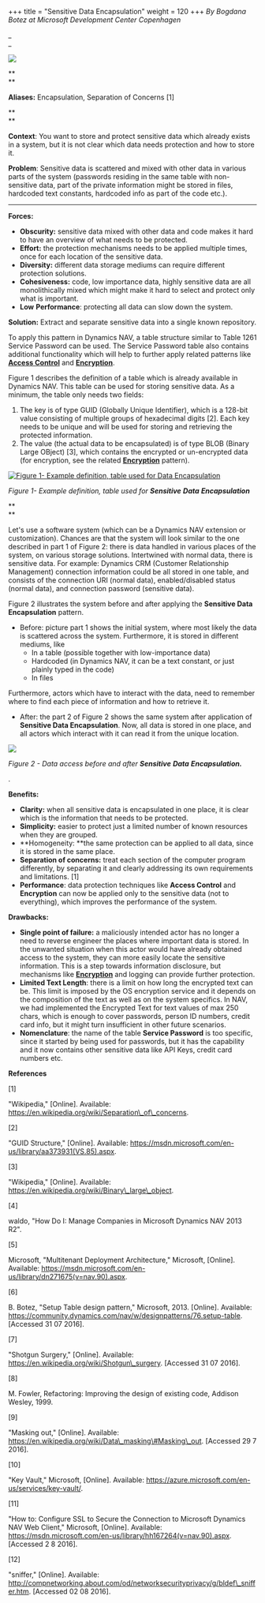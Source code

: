 +++
title = "Sensitive Data Encapsulation"
weight = 120
+++
_By Bogdana Botez at Microsoft Development Center Copenhagen_

_  
_

[![ ][image0]][anchor0]

**  
**

**Aliases:** Encapsulation, Separation of Concerns \[1\]

**  
**

**Context**: You want to store and protect sensitive data which already exists in a system, but it is not clear which data needs protection and how to store it.

**Problem**: Sensitive data is scattered and mixed with other data in various parts of the system (passwords residing in the same table with non-sensitive data, part of the private information might be stored in files, hardcoded text constants, hardcoded info as part of the code etc.).

****

**Forces:**

* **Obscurity:** sensitive data mixed with other data and code makes it hard to have an overview of what needs to be protected.
* **Effort:** the protection mechanisms needs to be applied multiple times, once for each location of the sensitive data.
* **Diversity:** different data storage mediums can require different protection solutions.
* **Cohesiveness:** code, low importance data, highly sensitive data are all monolithically mixed which might make it hard to select and protect only what is important.
* **Low** **Performance**: protecting all data can slow down the system.

**Solution:** Extract and separate sensitive data into a single known repository.

To apply this pattern in Dynamics NAV, a table structure similar to Table 1261 Service Password can be used. The Service Password table also contains additional functionality which will help to further apply related patterns like [**Access Control**][anchor1] and [**Encryption**][anchor2].

Figure 1 describes the definition of a table which is already available in Dynamics NAV. This table can be used for storing sensitive data. As a minimum, the table only needs two fields:

1. The key is of type GUID (Globally Unique Identifier), which is a 128-bit value consisting of multiple groups of hexadecimal digits \[2\]. Each key needs to be unique and will be used for storing and retrieving the protected information.
2. The value (the actual data to be encapsulated) is of type BLOB (Binary Large OBject) \[3\], which contains the encrypted or un-encrypted data (for encryption, see the related [**Encryption**][anchor2] pattern).

[![Figure 1- Example definition, table used for Data Encapsulation][image1]][anchor3]

_Figure 1- Example definition, table used for **Sensitive** **Data** **Encapsulation**_

**  
**

Let's use a software system (which can be a Dynamics NAV extension or customization). Chances are that the system will look similar to the one described in part 1 of Figure 2: there is data handled in various places of the system, on various storage solutions. Intertwined with normal data, there is sensitive data. For example: Dynamics CRM (Customer Relationship Management) connection information could be all stored in one table, and consists of the connection URI (normal data), enabled/disabled status (normal data), and connection password (sensitive data).

Figure 2 illustrates the system before and after applying the **Sensitive Data Encapsulation** pattern.

* Before: picture part 1 shows the initial system, where most likely the data is scattered across the system. Furthermore, it is stored in different mediums, like
  * In a table (possible together with low-importance data)
  * Hardcoded (in Dynamics NAV, it can be a text constant, or just plainly typed in the code)
  * In files

Furthermore, actors which have to interact with the data, need to remember where to find each piece of information and how to retrieve it.

* After: the part 2 of Figure 2 shows the same system after application of **Sensitive Data Encapsulation**. Now, all data is stored in one place, and all actors which interact with it can read it from the unique location.

[![ ][image2]][anchor4]

_Figure 2 - Data access before and after **Sensitive** **Data** **Encapsulation.**_

.

**Benefits:**

* **Clarity:** when all sensitive data is encapsulated in one place, it is clear which is the information that needs to be protected.
* **Simplicity:** easier to protect just a limited number of known resources when they are grouped.
* **Homogeneity: **the same protection can be applied to all data, since it is stored in the same place.
* **Separation of concerns:** treat each section of the computer program differently, by separating it and clearly addressing its own requirements and limitations. \[1\]
* **Performance**: data protection techniques like **Access Control** and **Encryption** can now be applied only to the sensitive data (not to everything), which improves the performance of the system.

**Drawbacks:**

* **Single point of failure:** a maliciously intended actor has no longer a need to reverse engineer the places where important data is stored. In the unwanted situation when this actor would have already obtained access to the system, they can more easily locate the sensitive information. This is a step towards information disclosure, but mechanisms like [**Encryption**][anchor2] and logging can provide further protection.
* **Limited Text Length**: there is a limit on how long the encrypted text can be. This limit is imposed by the OS encryption service and it depends on the composition of the text as well as on the system specifics. In NAV, we had implemented the Encrypted Text for text values of max 250 chars, which is enough to cover passwords, person ID numbers, credit card info, but it might turn insufficient in other future scenarios.
* **Nomenclature**: the name of the table **Service Password** is too specific, since it started by being used for passwords, but it has the capability and it now contains other sensitive data like API Keys, credit card numbers etc.

**References**

\[1\]

"Wikipedia," \[Online\]. Available: https://en.wikipedia.org/wiki/Separation\_of\_concerns.

\[2\]

"GUID Structure," \[Online\]. Available: https://msdn.microsoft.com/en-us/library/aa373931(VS.85).aspx.

\[3\]

"Wikipedia," \[Online\]. Available: https://en.wikipedia.org/wiki/Binary\_large\_object.

\[4\]

waldo, "How Do I: Manage Companies in Microsoft Dynamics NAV 2013 R2".

\[5\]

Microsoft, "Multitenant Deployment Architecture," Microsoft, \[Online\]. Available: https://msdn.microsoft.com/en-us/library/dn271675(v=nav.90).aspx.

\[6\]

B. Botez, "Setup Table design pattern," Microsoft, 2013\. \[Online\]. Available: https://community.dynamics.com/nav/w/designpatterns/76.setup-table. \[Accessed 31 07 2016\].

\[7\]

"Shotgun Surgery," \[Online\]. Available: https://en.wikipedia.org/wiki/Shotgun\_surgery. \[Accessed 31 07 2016\].

\[8\]

M. Fowler, Refactoring: Improving the design of existing code, Addison Wesley, 1999\.

\[9\]

"Masking out," \[Online\]. Available: https://en.wikipedia.org/wiki/Data\_masking\#Masking\_out. \[Accessed 29 7 2016\].

\[10\]

"Key Vault," Microsoft, \[Online\]. Available: https://azure.microsoft.com/en-us/services/key-vault/.

\[11\]

"How to: Configure SSL to Secure the Connection to Microsoft Dynamics NAV Web Client," Microsoft, \[Online\]. Available: https://msdn.microsoft.com/en-us/library/hh167264(v=nav.90).aspx. \[Accessed 2 8 2016\].

\[12\]

"sniffer," \[Online\]. Available: http://compnetworking.about.com/od/networksecurityprivacy/g/bldef\_sniffer.htm. \[Accessed 02 08 2016\].



[anchor0]: Logo-_2D00_-Protected-Data-Encapsulation.png
[anchor1]: /nav/w/designpatterns/277.3-single-point-of-acces
[anchor2]: /nav/w/designpatterns/276.2-data-encryption
[anchor3]: Data-Encapsulation-_2D00_-figure-1.png
[anchor4]: Multi-_2D00_-1-2.JPG


[image0]: Logo-_2D00_-Protected-Data-Encapsulation.png
[image1]: Data-Encapsulation-_2D00_-figure-1.png
[image2]: Multi-_2D00_-1-2.JPG
